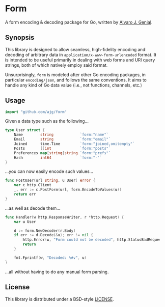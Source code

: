 Form
====

A form encoding & decoding package for Go, written by [Alvaro J. Genial](http://alva.ro).

Synopsis
--------

This library is designed to allow seamless, high-fidelity encoding and decoding of arbitrary data in `application/x-www-form-urlencoded` format. It is intended to be useful primarily in dealing with web forms and URI query strings, both of which natively employ said format.

Unsurprisingly, `form` is modeled after other Go encoding packages, in particular `encoding/json`, and follows the same conventions. It aims to handle any kind of Go data value (i.e., not functions, channels, etc.)

Usage
-----

```go
import "github.com/ajg/form"
```

Given a data type such as the following...

```go
type User struct {
	Name        string            `form:"name"`
	Email       string            `form:"email"`
	Joined      time.Time         `form:"joined,omitempty"`
	Posts       []int             `form:"posts"`
	Preferences map[string]string `form:"prefs"`
	Hash        int64             `form:"-"`
}
```

...you can now easily encode such values...


```go
func PostUser(url string, u User) error {
	var c http.Client
	_, err := c.PostForm(url, form.EncodeToValues(u))
	return err
}
```

...as well as decode them...


```go
func Handler(w http.ResponseWriter, r *http.Request) {
	var u User

	d := form.NewDecoder(r.Body)
	if err := d.Decode(&u); err != nil {
		http.Error(w, "Form could not be decoded", http.StatusBadRequest)
		return
	}

	fmt.Fprintf(w, "Decoded: %#v", u)
}
```


...all without having to do any manual form parsing.



License
-------

This library is distributed under a BSD-style [LICENSE](./LICENSE).
